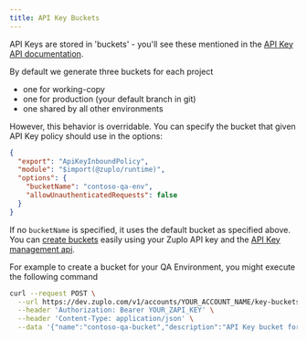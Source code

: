```yaml
---
title: API Key Buckets
---
```


API Keys are stored in 'buckets' - you'll see these mentioned in the
[API Key API documentation](https://dev.zuplo.com/docs).

By default we generate three buckets for each project

- one for working-copy
- one for production (your default branch in git)
- one shared by all other environments

However, this behavior is overridable. You can specify the bucket that given API
Key policy should use in the options:

```json
{
  "export": "ApiKeyInboundPolicy",
  "module": "$import(@zuplo/runtime)",
  "options": {
    "bucketName": "contoso-qa-env",
    "allowUnauthenticatedRequests": false
  }
}
```

If no `bucketName` is specified, it uses the default bucket as specified above.
You can
[create buckets](https://dev.zuplo.com/docs/routes#apikeybucketsservice_create)
easily using your Zuplo API key and the
[API Key management api](https://dev.zuplo.com/docs).

For example to create a bucket for your QA Environment, you might execute the
following command

```bash
curl --request POST \
  --url https://dev.zuplo.com/v1/accounts/YOUR_ACCOUNT_NAME/key-buckets \
  --header 'Authorization: Bearer YOUR_ZAPI_KEY' \
  --header 'Content-Type: application/json' \
  --data '{"name":"contoso-qa-bucket","description":"API Key bucket for QA Environment"}'
```
